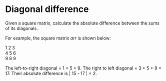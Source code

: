 # Diagonal difference
Given a square matrix, calculate the absolute difference between the sums of its diagonals.

For example, the square matrix <i>arr</i>  is shown below:

1 2 3 </br>
4 5 6 </br>
9 8 9 </br>

The left-to-right diagonal = 1 + 5 + 9. The right to left diagonal = 3 + 5 + 9 = 17.  Their absolute difference is | 15 - 17 | = 2.